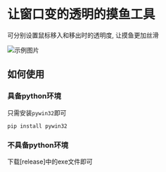 # 让窗口变的透明的摸鱼工具

可分别设置鼠标移入和移出时的透明度, 让摸鱼更加丝滑

![示例图片](./2025-05-07-17-19-57.gif)

## 如何使用

### 具备python环境

只需安装`pywin32`即可

`pip install pywin32`

### 不具备python环境

下载[release]中的exe文件即可